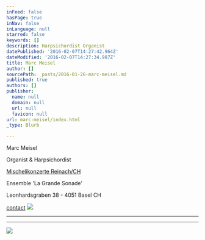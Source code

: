 ```yaml
---
inFeed: false
hasPage: true
inNav: false
inLanguage: null
starred: false
keywords: []
description: Harpsichordist Organist
datePublished: '2016-02-07T14:27:42.964Z'
dateModified: '2016-02-07T14:27:34.987Z'
title: Marc Meisel
author: []
sourcePath: _posts/2016-01-26-marc-meisel.md
published: true
authors: []
publisher:
  name: null
  domain: null
  url: null
  favicon: null
url: marc-meisel/index.html
_type: Blurb

---
```

Marc Meisel 

Organist & Harpsichordist

[Mischelikonzerte Reinach/CH][0]

Ensemble 'La Grande Sonade'

Leonhardsgraben 38 - 4051 Basel CH

[contact][1]
![](https://the-grid-user-content.s3-us-west-2.amazonaws.com/aa9ba392-d772-4b91-a36d-5c9438c43361.JPG)

****

****
![](https://s3-us-west-2.amazonaws.com/the-grid-img/p/9c3c4409039a2328b7d95a4b578baa80437c45db.jpg)

[0]: http://www.ref.ch/reinach/default/index/event/def_id/119441/k/02cef40fe0a332ff8bd0e3276ef9e206
[1]: mailto:marcmeisel@gmail.com